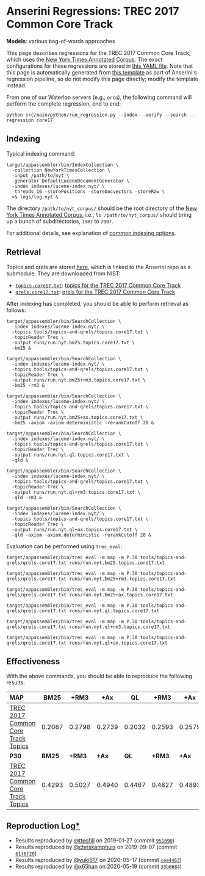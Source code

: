 # Anserini Regressions: TREC 2017 Common Core Track

**Models**: various bag-of-words approaches

This page describes regressions for the TREC 2017 Common Core Track, which uses the [New York Times Annotated Corpus](https://catalog.ldc.upenn.edu/LDC2008T19).
The exact configurations for these regressions are stored in [this YAML file](../../src/main/resources/regression/core17.yaml).
Note that this page is automatically generated from [this template](../../src/main/resources/docgen/templates/core17.template) as part of Anserini's regression pipeline, so do not modify this page directly; modify the template instead.

From one of our Waterloo servers (e.g., `orca`), the following command will perform the complete regression, end to end:

```
python src/main/python/run_regression.py --index --verify --search --regression core17
```

## Indexing

Typical indexing command:

```
target/appassembler/bin/IndexCollection \
  -collection NewYorkTimesCollection \
  -input /path/to/nyt \
  -generator DefaultLuceneDocumentGenerator \
  -index indexes/lucene-index.nyt/ \
  -threads 16 -storePositions -storeDocvectors -storeRaw \
  >& logs/log.nyt &
```

The directory `/path/to/nyt_corpus/` should be the root directory of the [New York Times Annotated Corpus](https://catalog.ldc.upenn.edu/LDC2008T19), i.e., `ls /path/to/nyt_corpus/`
should bring up a bunch of subdirectories, `1987` to `2007`.

For additional details, see explanation of [common indexing options](../../docs/common-indexing-options.md).

## Retrieval

Topics and qrels are stored [here](https://github.com/castorini/anserini-tools/tree/master/topics-and-qrels), which is linked to the Anserini repo as a submodule.
They are downloaded from NIST:

+ [`topics.core17.txt`](https://github.com/castorini/anserini-tools/tree/master/topics-and-qrels/topics.core17.txt): [topics for the TREC 2017 Common Core Track](https://trec.nist.gov/data/core/core_nist.txt)
+ [`qrels.core17.txt`](https://github.com/castorini/anserini-tools/tree/master/topics-and-qrels/qrels.core17.txt): [qrels for the TREC 2017 Common Core Track](https://trec.nist.gov/data/core/qrels.txt)

After indexing has completed, you should be able to perform retrieval as follows:

```
target/appassembler/bin/SearchCollection \
  -index indexes/lucene-index.nyt/ \
  -topics tools/topics-and-qrels/topics.core17.txt \
  -topicReader Trec \
  -output runs/run.nyt.bm25.topics.core17.txt \
  -bm25 &

target/appassembler/bin/SearchCollection \
  -index indexes/lucene-index.nyt/ \
  -topics tools/topics-and-qrels/topics.core17.txt \
  -topicReader Trec \
  -output runs/run.nyt.bm25+rm3.topics.core17.txt \
  -bm25 -rm3 &

target/appassembler/bin/SearchCollection \
  -index indexes/lucene-index.nyt/ \
  -topics tools/topics-and-qrels/topics.core17.txt \
  -topicReader Trec \
  -output runs/run.nyt.bm25+ax.topics.core17.txt \
  -bm25 -axiom -axiom.deterministic -rerankCutoff 20 &

target/appassembler/bin/SearchCollection \
  -index indexes/lucene-index.nyt/ \
  -topics tools/topics-and-qrels/topics.core17.txt \
  -topicReader Trec \
  -output runs/run.nyt.ql.topics.core17.txt \
  -qld &

target/appassembler/bin/SearchCollection \
  -index indexes/lucene-index.nyt/ \
  -topics tools/topics-and-qrels/topics.core17.txt \
  -topicReader Trec \
  -output runs/run.nyt.ql+rm3.topics.core17.txt \
  -qld -rm3 &

target/appassembler/bin/SearchCollection \
  -index indexes/lucene-index.nyt/ \
  -topics tools/topics-and-qrels/topics.core17.txt \
  -topicReader Trec \
  -output runs/run.nyt.ql+ax.topics.core17.txt \
  -qld -axiom -axiom.deterministic -rerankCutoff 20 &
```

Evaluation can be performed using `trec_eval`:

```
target/appassembler/bin/trec_eval -m map -m P.30 tools/topics-and-qrels/qrels.core17.txt runs/run.nyt.bm25.topics.core17.txt

target/appassembler/bin/trec_eval -m map -m P.30 tools/topics-and-qrels/qrels.core17.txt runs/run.nyt.bm25+rm3.topics.core17.txt

target/appassembler/bin/trec_eval -m map -m P.30 tools/topics-and-qrels/qrels.core17.txt runs/run.nyt.bm25+ax.topics.core17.txt

target/appassembler/bin/trec_eval -m map -m P.30 tools/topics-and-qrels/qrels.core17.txt runs/run.nyt.ql.topics.core17.txt

target/appassembler/bin/trec_eval -m map -m P.30 tools/topics-and-qrels/qrels.core17.txt runs/run.nyt.ql+rm3.topics.core17.txt

target/appassembler/bin/trec_eval -m map -m P.30 tools/topics-and-qrels/qrels.core17.txt runs/run.nyt.ql+ax.topics.core17.txt
```

## Effectiveness

With the above commands, you should be able to reproduce the following results:

| **MAP**                                                                                                      | **BM25**  | **+RM3**  | **+Ax**   | **QL**    | **+RM3**  | **+Ax**   |
|:-------------------------------------------------------------------------------------------------------------|-----------|-----------|-----------|-----------|-----------|-----------|
| [TREC 2017 Common Core Track Topics](https://github.com/castorini/anserini-tools/tree/master/topics-and-qrels/topics.core17.txt)| 0.2087    | 0.2798    | 0.2739    | 0.2032    | 0.2593    | 0.2579    |
| **P30**                                                                                                      | **BM25**  | **+RM3**  | **+Ax**   | **QL**    | **+RM3**  | **+Ax**   |
| [TREC 2017 Common Core Track Topics](https://github.com/castorini/anserini-tools/tree/master/topics-and-qrels/topics.core17.txt)| 0.4293    | 0.5027    | 0.4940    | 0.4467    | 0.4827    | 0.4893    |

## Reproduction Log[*](../../docs/reproducibility.md)

+ Results reproduced by [@tteofili](https://github.com/tteofili) on 2019-01-27 (commit [`951090`](https://github.com/castorini/Anserini/commit/951090b66230040f037dde46534d896416467337))
+ Results reproduced by [@chriskamphuis](https://github.com/chriskamphuis) on 2019-09-07 (commit [`61f6f20`](https://github.com/castorini/anserini/commit/61f6f20ff6872484966ea1badcdcdcebf1eea852))
+ Results reproduced by [@yuki617](https://github.com/yuki617) on 2020-05-17 (commit [`cee4463`](https://github.com/castorini/anserini/commit/cee446338137415899436f0b2f2d738769745cde))
+ Results reproduced by [@x65han](https://github.com/x65han) on 2020-05-19 (commit [`33b0684`](https://github.com/castorini/anserini/commit/33b068437c4582067486e5fe79dfbecb8d4a145c))
